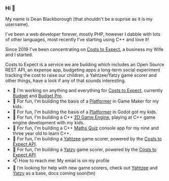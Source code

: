 ### Hi 👋

My name is Dean Blackborough (that shouldn't be a suprise as it is my username).

I've been a web developer forever, mostly PHP, however I dabble with lots of other languages, most recently I've starting using C++ and love it!

Since 2019 I've been concentrating on [Costs to Expect](https://api.costs-to-expect.com), a business my Wife and I started.

Costs to Expect is a service we are building which includes an Open Source REST API, an expense app, budgeting apps a long-term social experiment tracking the cost to raise our children, a Yahtzee/Yatzy game scorer and other things, have a look if any of that sounds interesting.

- 🔭 I'm working on anything and everything for [Costs to Expect](https://api.costs-to-expect.com), currently [Budget](https://budget.costs-to-expect.com) and [Budget Pro](https://budget-pro.costs-to-expect.com).
- 🌱 For fun, I'm building the basis of a [Platformer](https://github.com/deanblackborough/gm-platformer) in Game Maker for my kids.
- 🌱 For fun, I'm building the basis of a [Platformer](https://github.com/deanblackborough/gotdo-platformer) in Godot got my kids.
- 🌱 For fun, I'm building a C++ [2D Game Engine](https://github.com/deanblackborough/prune-2d), playing at C++ game engine development with my kids.
- 🌱 For fun, I'm building a C++ [Maths Quiz](https://github.com/deanblackborough/MathsQuiz) console app for my nine and three year old to learn C++.
- 🌱 For fun, I'm building a [Yahtzee](https://github.com/costs-to-expect/yahtzee) game scorer, powered by the [Costs to Expect API](https://api.costs-to-expect.com).
- 🌱 For fun, I'm building a [Yatzy](https://github.com/costs-to-expect/yatzy) game scorer, powered by the [Costs to Expect API](https://api.costs-to-expect.com).
- 📫 How to reach me: My email is on my profile
- 🤔 I’m looking for help with new game scorers, check out [Yahtzee](https://github.com/costs-to-expect/yahtzee) and [Yatzy](https://github.com/costs-to-expect/yatzy) as a base, docs coming soon(tm)
